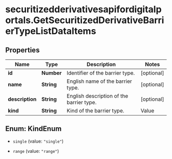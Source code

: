 # securitizedderivativesapifordigitalportals.GetSecuritizedDerivativeBarrierTypeListDataItems

## Properties

Name | Type | Description | Notes
------------ | ------------- | ------------- | -------------
**id** | **Number** | Identifier of the barrier type. | [optional] 
**name** | **String** | English name of the barrier type. | [optional] 
**description** | **String** | English description of the barrier type. | [optional] 
**kind** | **String** | Kind of the barrier type. | Value | Description | | --- | --- | | single | Barrier types of this kind represent either a lower or an upper bound derived from the exercise right of the securitized derivative, see attribute &#x60;exercise.right&#x60; in endpoint &#x60;/securitized-derivative/get&#x60;. | | range | Barrier types of this kind represent a range with a lower and an upper bound. |   | [optional] 



## Enum: KindEnum


* `single` (value: `"single"`)

* `range` (value: `"range"`)




